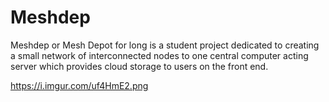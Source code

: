 # Meshdep
Meshdep or Mesh Depot for long is a student project dedicated to creating a small network of interconnected nodes to one central computer acting server which provides cloud storage to users on the front end.

https://i.imgur.com/uf4HmE2.png
